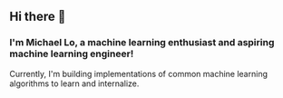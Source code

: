 ## Hi there 👋 
### I'm Michael Lo, a machine learning enthusiast and aspiring machine learning engineer!

Currently, I'm building implementations of common machine learning algorithms to learn and internalize.

